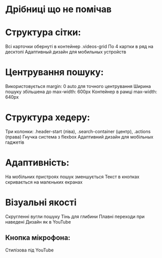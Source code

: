 # Дрібниці що не помічав
# Структура сітки:
Всі карточки обернуті в контейнер .videos-grid
По 4 картки в ряд на десктопі
Адаптивный дизайн для мобильных устройств
# Центрування пошуку:
Використовується margin: 0 auto для точного центрування
Ширина пошуку збільшена до max-width: 600px
Контейнер в рамці max-width: 640px
# Структура хедеру:
Три колонки: .header-start (ліва), .search-container (центр), .actions (права)
Гнучка система з flexbox
Адаптивний дизайн для мобільных гаджетів
# Адаптивність:
На мобільних пристроях пошук зменшується
Текст в кнопках скривається на малєньких екранах
# Візуальні якості
Скругленні вугли пошуку
Тінь для глибини
Плавні переходи при наведені
 Дизайн як в YouTube
 ## Кнопка мікрофона:
 Стилізова під YouTube
 